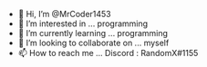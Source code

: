 - 👋 Hi, I’m @MrCoder1453
- 👀 I’m interested in ...  programming
- 🌱 I’m currently learning ... programming
- 💞️ I’m looking to collaborate on ... myself
- 📫 How to reach me ... Discord : RandomX#1155

<!---
is a ✨ special ✨ repository because its `README.md` (this file) appears on your GitHub profile.
You can click the Preview link to take a look at your changes.
--->
